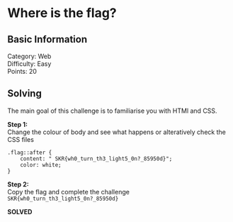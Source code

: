 # Where is the flag?

## Basic Information
Category: Web  
Difficulty: Easy  
Points: 20  

## Solving
The main goal of this challenge is to familiarise you with HTMl and CSS. 
  
**Step 1:**  
Change the colour of body and see what happens or alteratively check the CSS files
```
.flag::after {
    content: " SKR{wh0_turn_th3_light5_0n?_85950d}";
    color: white;
}
```

**Step 2:**  
Copy the flag and complete the challenge  
```SKR{wh0_turn_th3_light5_0n?_85950d}``` 

**SOLVED**
